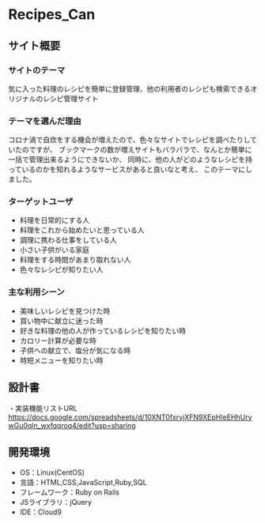 # Recipes_Can


## サイト概要

### サイトのテーマ
気に入った料理のレシピを簡単に登録管理、他の利用者のレシピも検索できるオリジナルのレシピ管理サイト


### テーマを選んだ理由
  コロナ渦で自炊をする機会が増えたので、色々なサイトでレシピを調べたりしていたのですが、
ブックマークの数が増えサイトもバラバラで、なんとか簡単に一括で管理出来るようにできないか、
同時に、他の人がどのようなレシピを持っているのかを知れるようなサービスがあると良いなと考え、
このテーマにしました。


### ターゲットユーザ
- 料理を日常的にする人
- 料理をこれから始めたいと思っている人
- 調理に携わる仕事をしている人
- 小さい子供がいる家庭
- 料理をする時間があまり取れない人
- 色々なレシピが知りたい人



### 主な利用シーン
- 美味しいレシピを見つけた時
- 買い物中に献立に迷った時
- 好きな料理の他の人が作っているレシピを知りたい時
- カロリー計算が必要な時
- 子供への献立で、塩分が気になる時
- 時短メニューを知りたい時



## 設計書
・実装機能リストURL
https://docs.google.com/spreadsheets/d/10XNT0fxryjXFN9XEpHIeEHhUrywGu0qln_wxfqqroq4/edit?usp=sharing


## 開発環境
- OS：Linux(CentOS)
- 言語：HTML,CSS,JavaScript,Ruby,SQL
- フレームワーク：Ruby on Rails
- JSライブラリ：jQuery
- IDE：Cloud9

